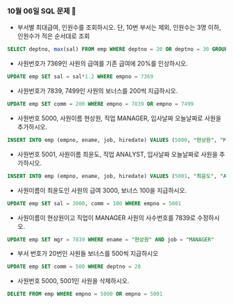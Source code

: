 ### 10월 06일 SQL 문제 👼

- 부서별 최대급여, 인원수를 조회하시오. 단, 10번 부서는 제외, 인원수는 3명 이하, 인원수가 적은 순서대로 조회
```sql
SELECT deptno, max(sal) FROM emp WHERE deptno = 20 OR deptno = 30 GROUP BY deptno HAVING count(deptno) >= 3 ORDER BY count(deptno)
```
- 사원번호가 7369인 사원의 급여를 기존 급여에 20%를 인상하시오.
```sql
UPDATE emp SET sal = sal*1.2 WHERE empno = 7369
```
- 사원번호가 7839, 7499인 사원의 보너스를 200씩 지급하시오.
```sql
UPDATE emp SET comm = 200 WHERE empno = 7839 OR empno = 7499
```
- 사원번호 5000, 사원이름 현상원, 직업 MANAGER, 입사날짜 오늘날짜로 사원을 추가하시오.
```sql
INSERT INTO emp (empno, ename, job, hiredate) VALUES (5000, "현상원", "MANAGER", now()) 
```
- 사원번호 5001, 사원이름 최윤도, 직업 ANALYST, 입사날짜 오늘날짜로 사원을 추가하시오.
```sql
INSERT INTO emp (empno, ename, job, hiredate) VALUES (5001, "최윤도", "ANALYSY", now()) 
```
- 사원이름이 최윤도인 사원의 급여 3000, 보너스 100을 지급하시오.
```sql
UPDATE emp SET sal = 3000, comm = 100 WHERE empno = 5001
```
- 사원이름이 현상원이고 직업이 MANAGER 사원의 사수번호를 7839로 수정하시오.
```sql
UPDATE emp SET mgr = 7839 WHERE ename = "현상원" AND job = "MANAGER"
```
- 부서 번호가 20번인 사원들 보너스를 500씩 지급하시오
```sql
UPDATE emp SET comm = 500 WHERE deptno = 20
```
- 사원번호 5000, 5001인 사원을 삭제하시오.
```sql
DELETE FROM emp WHERE empno = 5000 OR empno = 5001
```